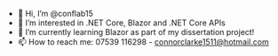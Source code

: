 - 👋 Hi, I’m @conflab15
- 👀 I’m interested in .NET Core, Blazor and .NET Core APIs
- 🌱 I’m currently learning Blazor as part of my dissertation project!
- 📫 How to reach me: 07539 116298 - connorclarke1511@hotmail.com

<!---
conflab15/conflab15 is a ✨ special ✨ repository because its `README.md` (this file) appears on your GitHub profile.
You can click the Preview link to take a look at your changes.
--->
